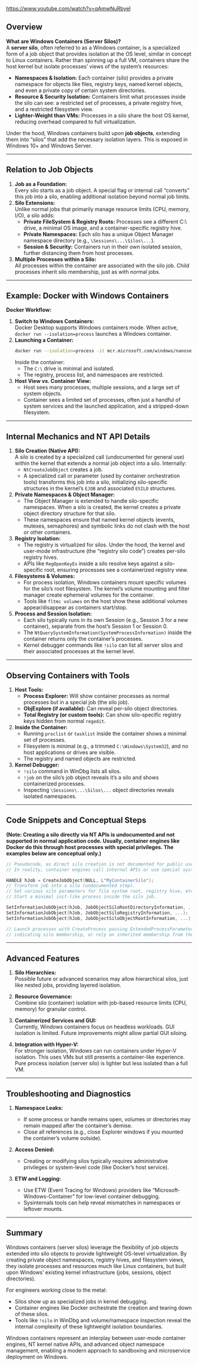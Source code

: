 https://www.youtube.com/watch?v=qAmwNuRbyeI
## Overview

**What are Windows Containers (Server Silos)?**  
A **server silo**, often referred to as a Windows container, is a specialized form of a job object that provides isolation at the OS level, similar in concept to Linux containers. Rather than spinning up a full VM, containers share the host kernel but isolate processes’ views of the system’s resources:

- **Namespaces & Isolation:** Each container (silo) provides a private namespace for objects like files, registry keys, named kernel objects, and even a private copy of certain system directories.
- **Resource & Security Isolation:** Containers limit what processes inside the silo can see: a restricted set of processes, a private registry hive, and a restricted filesystem view.
- **Lighter-Weight than VMs:** Processes in a silo share the host OS kernel, reducing overhead compared to full virtualization.

Under the hood, Windows containers build upon **job objects**, extending them into “silos” that add the necessary isolation layers. This is exposed in Windows 10+ and Windows Server.

---
## Relation to Job Objects
1. **Job as a Foundation:**  
   Every silo starts as a job object. A special flag or internal call “converts” this job into a silo, enabling additional isolation beyond normal job limits.
2. **Silo Extensions:**  
   Unlike normal jobs that primarily manage resource limits (CPU, memory, I/O), a silo adds:
   - **Private FileSystem & Registry Roots:** Processes see a different C:\ drive, a minimal OS image, and a container-specific registry hive.
   - **Private Namespaces:** Each silo has a unique Object Manager namespace directory (e.g., `\Sessions\...\Silos\...`).
   - **Session & Security:** Containers run in their own isolated session, further distancing them from host processes.
3. **Multiple Processes within a Silo:**  
   All processes within the container are associated with the silo job. Child processes inherit silo membership, just as with normal jobs.
---
## Example: Docker with Windows Containers
**Docker Workflow:**
1. **Switch to Windows Containers:**  
   Docker Desktop supports Windows containers mode. When active, `docker run --isolation=process` launches a Windows container.
2. **Launching a Container:**  
   ```bash
   docker run --isolation=process -it mcr.microsoft.com/windows/nanoserver:latest cmd
   ```
   Inside the container:
   - The `C:\` drive is minimal and isolated.
   - The registry, process list, and namespaces are restricted.
3. **Host View vs. Container View:**
   - Host sees many processes, multiple sessions, and a large set of system objects.
   - Container sees a limited set of processes, often just a handful of system services and the launched application, and a stripped-down filesystem.

---
## Internal Mechanics and NT API Details
1. **Silo Creation (Native API):**  
   A silo is created by a specialized call (undocumented for general use) within the kernel that extends a normal job object into a silo. Internally:
   - `NtCreateJobObject` creates a job.
   - A specialized call or parameter (used by container orchestration tools) transforms this job into a silo, initializing silo-specific structures in the kernel’s `EJOB` and associated `ESILO` structures.
2. **Private Namespaces & Object Manager:**
   - The Object Manager is extended to handle silo-specific namespaces. When a silo is created, the kernel creates a private object directory structure for that silo.
   - These namespaces ensure that named kernel objects (events, mutexes, semaphores) and symbolic links do not clash with the host or other containers.
3. **Registry Isolation:**
   - The registry is virtualized for silos. Under the hood, the kernel and user-mode infrastructure (the “registry silo code”) creates per-silo registry hives.
   - APIs like `RegOpenKeyEx` inside a silo resolve keys against a silo-specific root, ensuring processes see a containerized registry view.
4. **Filesystems & Volumes:**
   - For process isolation, Windows containers mount specific volumes for the silo’s root filesystem. The kernel’s volume mounting and filter manager create ephemeral volumes for the container.
   - Tools like `fltmc volumes` on the host show these additional volumes appear/disappear as containers start/stop.
5. **Process and Session Isolation:**
   - Each silo typically runs in its own Session (e.g., Session 3 for a new container), separate from the host’s Session 1 or Session 0.
   - The `NtQuerySystemInformation(SystemProcessInformation)` inside the container returns only the container’s processes.
   - Kernel debugger commands like `!silo` can list all server silos and their associated processes at the kernel level.

---
## Observing Containers with Tools
1. **Host Tools:**
   - **Process Explorer:** Will show container processes as normal processes but in a special job (the silo job).  
   - **ObjExplore (if available):** Can reveal per-silo object directories.
   - **Total Registry (or custom tools):** Can show silo-specific registry keys hidden from normal `regedit`.
2. **Inside the Container:**
   - Running `proclist` or `tasklist` inside the container shows a minimal set of processes.
   - Filesystem is minimal (e.g., a trimmed `C:\Windows\System32`), and no host applications or drives are visible.
   - The registry and named objects are restricted.
3. **Kernel Debugger:**
   - `!silo` command in WinDbg lists all silos.
   - `!job` on the silo’s job object reveals it’s a silo and shows containerized processes.
   - Inspecting `\Sessions\...\Silos\...` object directories reveals isolated namespaces.

---
## Code Snippets and Conceptual Steps

**(Note: Creating a silo directly via NT APIs is undocumented and not supported in normal application code. Usually, container engines like Docker do this through host processes with special privileges. The examples below are conceptual only.)**

```c
// Pseudocode, as direct silo creation is not documented for public use.
// In reality, container engines call internal APIs or use special system calls.

HANDLE hJob = CreateJobObject(NULL, L"MyContainerSilo");
// Transform job into a silo (undocumented step).
// Set various silo parameters for file system root, registry hive, etc.
// Start a minimal init-like process inside the silo job.

SetInformationJobObject(hJob, JobObjectSiloRootDirectoryInformation, ...);
SetInformationJobObject(hJob, JobObjectSiloRegistryInformation, ...);
SetInformationJobObject(hJob, JobObjectSiloObjectRootInformation, ...);

// Launch processes with CreateProcess passing ExtendedProcessParameters 
// indicating silo membership, or rely on inherited membership from the initial process.
```

---

## Advanced Features

1. **Silo Hierarchies:**  
   Possible future or advanced scenarios may allow hierarchical silos, just like nested jobs, providing layered isolation.

2. **Resource Governance:**  
   Combine silo (container) isolation with job-based resource limits (CPU, memory) for granular control.

3. **Containerized Services and GUI:**  
   Currently, Windows containers focus on headless workloads. GUI isolation is limited. Future improvements might allow partial GUI siloing.

4. **Integration with Hyper-V:**  
   For stronger isolation, Windows can run containers under Hyper-V isolation. This uses VMs but still presents a container-like experience. Pure process isolation (server silo) is lighter but less isolated than a full VM.

---

## Troubleshooting and Diagnostics

1. **Namespace Leaks:**
   - If some process or handle remains open, volumes or directories may remain mapped after the container’s demise.
   - Close all references (e.g., close Explorer windows if you mounted the container’s volume outside).

2. **Access Denied:**
   - Creating or modifying silos typically requires administrative privileges or system-level code (like Docker’s host service).

3. **ETW and Logging:**
   - Use ETW (Event Tracing for Windows) providers like “Microsoft-Windows-Container” for low-level container debugging.
   - Sysinternals tools can help reveal mismatches in namespaces or leftover mounts.

---
## Summary
Windows containers (server silos) leverage the flexibility of job objects extended into silo objects to provide lightweight OS-level virtualization. By creating private object namespaces, registry hives, and filesystem views, they isolate processes and resources much like Linux containers, but built upon Windows’ existing kernel infrastructure (jobs, sessions, object directories).

For engineers working close to the metal:
- Silos show up as specialized jobs in kernel debugging.
- Container engines like Docker orchestrate the creation and tearing down of these silos.
- Tools like `!silo` in WinDbg and volume/namespace inspection reveal the internal complexity of these lightweight isolation boundaries.

Windows containers represent an interplay between user-mode container engines, NT kernel native APIs, and advanced object namespace management, enabling a modern approach to sandboxing and microservice deployment on Windows.
```
